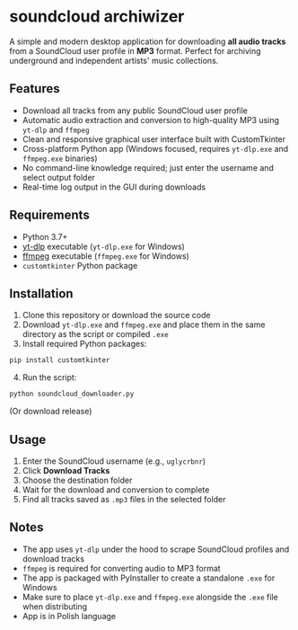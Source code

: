 # soundcloud archiwizer

A simple and modern desktop application for downloading **all audio tracks** from a SoundCloud user profile in **MP3** format. Perfect for archiving underground and independent artists' music collections.

## Features

* Download all tracks from any public SoundCloud user profile
* Automatic audio extraction and conversion to high-quality MP3 using `yt-dlp` and `ffmpeg`
* Clean and responsive graphical user interface built with CustomTkinter
* Cross-platform Python app (Windows focused, requires `yt-dlp.exe` and `ffmpeg.exe` binaries)
* No command-line knowledge required; just enter the username and select output folder
* Real-time log output in the GUI during downloads

## Requirements

* Python 3.7+
* [yt-dlp](https://github.com/yt-dlp/yt-dlp) executable (`yt-dlp.exe` for Windows)
* [ffmpeg](https://ffmpeg.org/) executable (`ffmpeg.exe` for Windows)
* `customtkinter` Python package

## Installation

1. Clone this repository or download the source code
2. Download `yt-dlp.exe` and `ffmpeg.exe` and place them in the same directory as the script or compiled `.exe`
3. Install required Python packages:

```bash
pip install customtkinter
```

4. Run the script:

```bash
python soundcloud_downloader.py
```
(Or download release)

## Usage

1. Enter the SoundCloud username (e.g., `uglycrbnr`)
2. Click **Download Tracks**
3. Choose the destination folder
4. Wait for the download and conversion to complete
5. Find all tracks saved as `.mp3` files in the selected folder

## Notes

* The app uses `yt-dlp` under the hood to scrape SoundCloud profiles and download tracks
* `ffmpeg` is required for converting audio to MP3 format
* The app is packaged with PyInstaller to create a standalone `.exe` for Windows
* Make sure to place `yt-dlp.exe` and `ffmpeg.exe` alongside the `.exe` file when distributing
* App is in Polish language
